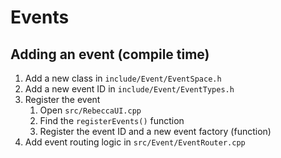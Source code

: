 # Events

## Adding an event (compile time)
1. Add a new class in `include/Event/EventSpace.h`
2. Add a new event ID in `include/Event/EventTypes.h`
3. Register the event
    1. Open `src/RebeccaUI.cpp`
    2. Find the `registerEvents()` function
    3. Register the event ID and a new event factory (function)
4. Add event routing logic in `src/Event/EventRouter.cpp`

